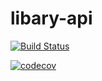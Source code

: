# libary-api

[![Build Status](https://travis-ci.org/CristianoFreitas/libary-api.svg?branch=master)](https://travis-ci.org/CristianoFreitas/libary-api)


[![codecov](https://codecov.io/gh/CristianoFreitas/libary-api/branch/master/graph/badge.svg)](https://codecov.io/gh/CristianoFreitas/libary-api)
